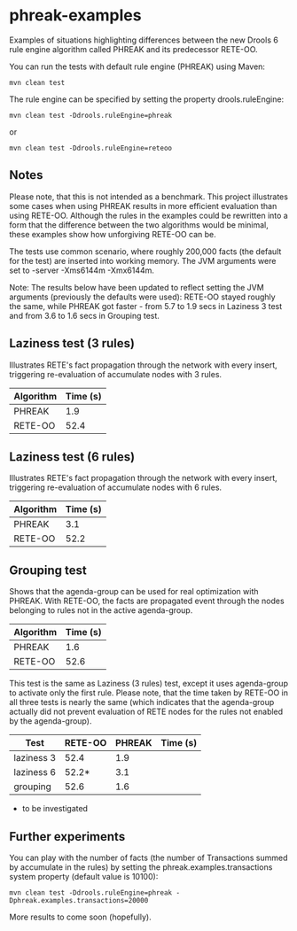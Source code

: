 phreak-examples
===============

Examples of situations highlighting differences between the new Drools 6 rule engine algorithm called PHREAK and its predecessor RETE-OO.

You can run the tests with default rule engine (PHREAK) using Maven:

    mvn clean test


The rule engine can be specified by setting the property drools.ruleEngine:

    mvn clean test -Ddrools.ruleEngine=phreak

or

    mvn clean test -Ddrools.ruleEngine=reteoo


Notes
-----

Please note, that this is not intended as a benchmark. This project illustrates some cases when using PHREAK results in more efficient evaluation than using RETE-OO. Although the rules in the examples could be rewritten into a form that the difference between the two algorithms would be minimal, these examples show how unforgiving RETE-OO can be.
 
The tests use common scenario, where roughly 200,000 facts (the default for the test) are inserted into working memory. The JVM arguments were set to -server -Xms6144m -Xmx6144m. 

Note: The results below have been updated to reflect setting the JVM arguments (previously the defaults were used): RETE-OO stayed roughly the same, while PHREAK got faster - from 5.7 to 1.9 secs in Laziness 3 test and from 3.6 to 1.6 secs in Grouping test.

Laziness test (3 rules)
-------------

Illustrates RETE's fact propagation through the network with every insert, triggering re-evaluation of accumulate nodes with 3 rules.

Algorithm | Time (s)
----------|---------
PHREAK  | 1.9
RETE-OO | 52.4 


Laziness test (6 rules)
-------------

Illustrates RETE's fact propagation through the network with every insert, triggering re-evaluation of accumulate nodes with 6 rules.

Algorithm | Time (s)
----------|---------
PHREAK  | 3.1
RETE-OO | 52.2


Grouping test
-------------

Shows that the agenda-group can be used for real optimization with PHREAK. With RETE-OO, the facts are propagated event through the nodes belonging to rules not in the active agenda-group.

Algorithm | Time (s)
----------|---------
PHREAK  | 1.6
RETE-OO | 52.6

This test is the same as Laziness (3 rules) test, except it uses agenda-group to activate only the first rule. Please note, that the time taken by RETE-OO in all three tests is nearly the same (which indicates that the agenda-group actually did not prevent evaluation of RETE nodes for the rules not enabled by the agenda-group).

Test | RETE-OO | PHREAK | Time (s)
-----|---------|--------|---------
laziness 3 | 52.4 | 1.9 
laziness 6 | 52.2* | 3.1
grouping   | 52.6 | 1.6

* to be investigated

Further experiments
-------------------

You can play with the number of facts (the number of Transactions summed by accumulate in the rules) by setting the phreak.examples.transactions system property (default value is 10100):

    mvn clean test -Ddrools.ruleEngine=phreak -Dphreak.examples.transactions=20000

More results to come soon (hopefully).

